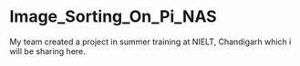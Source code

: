 # Image_Sorting_On_Pi_NAS
My team created a project  in summer training at NIELT, Chandigarh which i will be sharing here.
